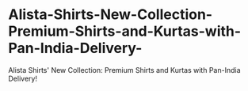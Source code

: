 # Alista-Shirts-New-Collection-Premium-Shirts-and-Kurtas-with-Pan-India-Delivery-
Alista Shirts' New Collection: Premium Shirts and Kurtas with Pan-India Delivery!
